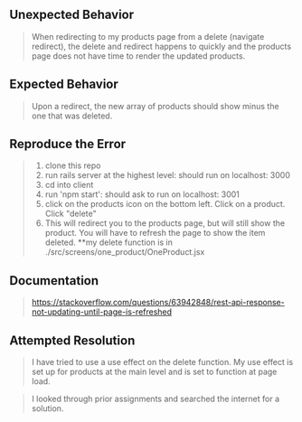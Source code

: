 ## Unexpected Behavior

> When redirecting to my products page from a delete (navigate redirect), the delete and redirect happens to quickly and the products page does not have time to render the updated products.

## Expected Behavior

> Upon a redirect, the new array of products should show minus the one that was deleted.

## Reproduce the Error

> 1. clone this repo
> 2. run rails server at the highest level: should run on localhost: 3000
> 3. cd into client
> 4. run 'npm start': should ask to run on localhost: 3001
> 5. click on the products icon on the bottom left.  Click on a product. Click "delete"
> 6. This will redirect you to the products page, but will still show the product.  You will have to refresh the page to show the item deleted.
**my delete function is in ./src/screens/one_product/OneProduct.jsx

## Documentation

> https://stackoverflow.com/questions/63942848/rest-api-response-not-updating-until-page-is-refreshed


## Attempted Resolution

> I have tried to use a use effect on the delete function.  My use effect is set up for products at the main level and is set to function at page load. 

>I looked through prior assignments and searched the internet for a solution.
